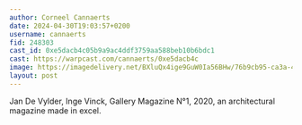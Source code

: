 ```yaml
---
author: Corneel Cannaerts
date: 2024-04-30T19:03:57+0200
username: cannaerts
fid: 248303
cast_id: 0xe5dacb4c05b9a9ac4ddf3759aa588beb10b6bdc1
cast: https://warpcast.com/cannaerts/0xe5dacb4c
image: https://imagedelivery.net/BXluQx4ige9GuW0Ia56BHw/76b9cb95-ca3a-49d2-87b5-62258b677200/original
layout: post
---
```

Jan De Vylder, Inge Vinck, Gallery Magazine N°1, 2020, an architectural magazine made in excel.  

<img src='https://imagedelivery.net/BXluQx4ige9GuW0Ia56BHw/76b9cb95-ca3a-49d2-87b5-62258b677200/original' alt='' referrerpolicy='no-referrer'/>